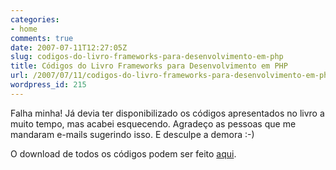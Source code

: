 ```yaml
---
categories:
- home
comments: true
date: 2007-07-11T12:27:05Z
slug: codigos-do-livro-frameworks-para-desenvolvimento-em-php
title: Códigos do Livro Frameworks para Desenvolvimento em PHP
url: /2007/07/11/codigos-do-livro-frameworks-para-desenvolvimento-em-php/
wordpress_id: 215
---
```


Falha minha! Já devia ter disponibilizado os códigos apresentados no livro a muito tempo, mas acabei esquecendo. Agradeço as pessoas que me mandaram e-mails sugerindo isso. E desculpe a demora :-)

O download de todos os códigos podem ser feito [aqui](https://s3.amazonaws.com/elton/codes/codigos_livro.zip).
